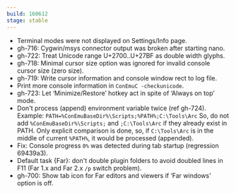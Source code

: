 ```yaml
---
build: 160612
stage: stable
---
```


* Terminal modes were not displayed on Settings/Info page.
* gh-716: Cygwin/msys connector output was broken after starting nano.
* gh-722: Treat Unicode range U+2700..U+27BF as double width glyphs.
* gh-718: Minimal cursor size option was ignored for invalid console cursor size (zero size).
* gh-719: Write cursor information and console window rect to log file.
* Print more console information in `ConEmuC -checkunicode`.
* gh-723: Let ‘Minimize/Restore’ hotkey act in spite of ‘Always on top’ mode.
* Don't process (append) environment variable twice (ref gh-724).
  Example: `PATH=%ConEmuBaseDir%\Scripts;%PATH%;C:\Tools\Arc`
  So, do not add `%ConEmuBaseDir%\Scripts;` and `;C:\Tools\Arc`
  if they already exist in PATH. Only explicit comparison is done,
  so, if `C:\Tools\Arc` is in the middle of current `%PATH%`,
  it would be processed (appended).
* Fix: Console progress `0%` was detected during tab startup (regression 69439a3).
* Default task {Far}: don't double plugin folders to avoid doubled lines in F11 (Far 1.x and Far 2.x `/p` switch problem).
* gh-700: Show tab icon for Far editors and viewers if ‘Far windows’ option is off.

